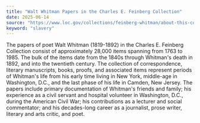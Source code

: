 ```yaml
---
title: "Walt Whitman Papers in the Charles E. Feinberg Collection"
date: 2025-06-14
source: "https://www.loc.gov/collections/feinberg-whitman/about-this-collection/"
keyword: "slavery"
---
```


The papers of poet Walt Whitman (1819-1892) in the Charles E. Feinberg Collection consist of approximately 28,000 items spanning from 1763 to 1985. The bulk of the items date from the 1840s through Whitman's death in 1892, and into the twentieth century. The collection of correspondence, literary manuscripts, books, proofs, and associated items represent periods of Whitman's life from his early time living in New York, middle-age in Washington, D.C., and the last phase of his life in Camden, New Jersey. The papers include primary documentation of Whitman's friends and family; his experience as a civil servant and hospital volunteer in Washington, D.C., during the American Civil War; his contributions as a lecturer and social commentator; and his decades-long career as a journalist, prose writer, literary and arts critic, and poet.

